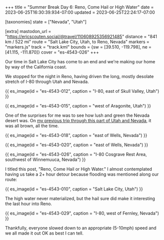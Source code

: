 +++
title = "Summer Break Day 6: Reno, Come Hail or High Water"
date = 2023-06-25T16:30:39.934-07:00
updated = 2023-06-25T22:24:17-07:00

[taxonomies]
state = ["Nevada", "Utah"]

[extra]
mastodon_url = "https://ericscouten.social/@travel/110608925356921485"
distance = "841 km / 522 mi"
route = "Salt Lake City, Utah, to Reno, Nevada"
markers = "markers.js"
track = "track.kml"
bounds = {sw = [39.510, -119.798], ne = [41.115, -111.870]}
cover = "es-4543-026"
+++

Our time in Salt Lake City has come to an end and we're making our home by way of the California coast.

<!-- more -->

We stopped for the night in Reno, having driven the long, mostly desolate stretch of I-80 through Utah and Nevada.

{{ es_image(id = "es-4543-012", caption = "I-80, east of Skull Valley, Utah") }}

{{ es_image(id = "es-4543-015", caption = "west of Aragonite, Utah") }}

One of the surprises for me was to see how lush and green the Nevada desert was. On [my previous trip through this part of Utah and Nevada](/2021/04-21+dallas-to-seattle/day-5-to-boise/), it was all brown, all the time.

{{ es_image(id = "es-4543-018", caption = "east of Wells, Nevada") }}

{{ es_image(id = "es-4543-020", caption = "east of Wells, Nevada") }}

{{ es_image(id = "es-4543-026", caption = "I-80 Cosgrave Rest Area, southwest of Winnemuuca, Nevada") }}

I titled this post, "Reno, Come Hail or High Water." I almost contemplated having us take a 2+ hour detour because flooding was mentioned along our route:

{{ es_image(id = "es-4543-010", caption = "Salt Lake City, Utah") }}

The high water never materialized, but the hail sure did make it interesting the last hour into Reno.

{{ es_image(id = "es-4543-029", caption = "I-80, west of Fernley, Nevada") }}

Thankfully, everyone slowed down to an appropriate (5-10mph) speed and we all made it out OK as best I can tell.

